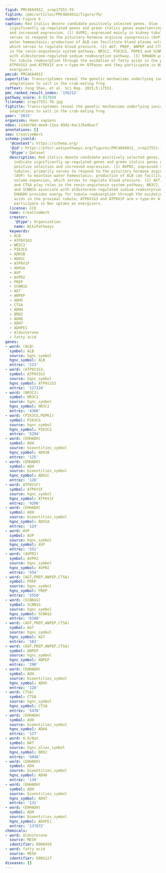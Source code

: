 ```yaml
---
figid: PMC4664912__srep17551-f6
figlink: /pmc/articles/PMC4664912/figure/f6/
number: Figure 6
caption: Red italics denote candidate positively selected genes, blue italics indicate
  significantly up-regulated genes and green italics genes experiencing positive selection
  and increased expression. (1) AVPR2, expressed mainly in kidney tubules, primarily
  serves to respond to the pituitary hormone arginine vasopressin (AVP) to maintain
  water homeostasis; production of ALB can facilitate blood plasma volume expansion,
  which serves to regulate blood pressure. (2) AGT, PREP, ANPEP and CTSA play roles
  in the renin-angiotenin system pathway; NR3C2, PIK3CG, PDPK1 and SCNN1G associate
  with aldosterone-regulated sodium reabsorption pathway. (3) EHHADH provides energy
  for tubule reabsorption through the oxidation of fatty acids in the proximal tubule;
  ATP6V1G3 and ATP6V1F are v-type-H+ ATPases and they participate in Na+ uptake as
  energizers.
pmcid: PMC4664912
papertitle: Transcriptomes reveal the genetic mechanisms underlying ionic regulatory
  adaptations to salt in the crab-eating frog.
reftext: Yong Shao, et al. Sci Rep. 2015;5:17551.
pmc_ranked_result_index: '156212'
pathway_score: 0.917939
filename: srep17551-f6.jpg
figtitle: Transcriptomes reveal the genetic mechanisms underlying ionic regulatory
  adaptations to salt in the crab-eating frog
year: '2015'
organisms: Homo sapiens
ndex: 114de70d-dee0-11ea-99da-0ac135e8bacf
annotations: []
seo: CreativeWork
schema-jsonld:
  '@context': https://schema.org/
  '@id': https://pfocr.wikipathways.org/figures/PMC4664912__srep17551-f6.html
  '@type': Dataset
  description: Red italics denote candidate positively selected genes, blue italics
    indicate significantly up-regulated genes and green italics genes experiencing
    positive selection and increased expression. (1) AVPR2, expressed mainly in kidney
    tubules, primarily serves to respond to the pituitary hormone arginine vasopressin
    (AVP) to maintain water homeostasis; production of ALB can facilitate blood plasma
    volume expansion, which serves to regulate blood pressure. (2) AGT, PREP, ANPEP
    and CTSA play roles in the renin-angiotenin system pathway; NR3C2, PIK3CG, PDPK1
    and SCNN1G associate with aldosterone-regulated sodium reabsorption pathway. (3)
    EHHADH provides energy for tubule reabsorption through the oxidation of fatty
    acids in the proximal tubule; ATP6V1G3 and ATP6V1F are v-type-H+ ATPases and they
    participate in Na+ uptake as energizers.
  license: CC0
  name: CreativeWork
  creator:
    '@type': Organization
    name: WikiPathways
  keywords:
  - ALB
  - ATP6V1G3
  - NR3C2
  - PIK3CG
  - ADH1B
  - ADH1C
  - ATP6V1F
  - ADH1A
  - AVP
  - AVPR2
  - PREP
  - SCNN1G
  - AGT
  - ANPEP
  - ADH5
  - CTSA
  - ADH4
  - BRD2
  - ADH6
  - ADH7
  - ADHFE1
  - Aldosterone
  - fatty acid
genes:
- word: (ALB)
  symbol: ALB
  source: hgnc_symbol
  hgnc_symbol: ALB
  entrez: '213'
- word: (ATP6V1G3,
  symbol: ATP6V1G3
  source: hgnc_symbol
  hgnc_symbol: ATP6V1G3
  entrez: '127124'
- word: (NR3C2)
  symbol: NR3C2
  source: hgnc_symbol
  hgnc_symbol: NR3C2
  entrez: '4306'
- word: (PIK3CG,PDPKI)
  symbol: PIK3CG
  source: hgnc_symbol
  hgnc_symbol: PIK3CG
  entrez: '5294'
- word: (ЕННADH)
  symbol: ADH
  source: bioentities_symbol
  hgnc_symbol: ADH1B
  entrez: '125'
- word: (ЕННADH)
  symbol: ADH
  source: bioentities_symbol
  hgnc_symbol: ADH1C
  entrez: '126'
- word: ATP6V1F)
  symbol: ATP6V1F
  source: hgnc_symbol
  hgnc_symbol: ATP6V1F
  entrez: '9296'
- word: (ЕННADH)
  symbol: ADH
  source: bioentities_symbol
  hgnc_symbol: ADH1A
  entrez: '124'
- word: AVP
  symbol: AVP
  source: hgnc_symbol
  hgnc_symbol: AVP
  entrez: '551'
- word: (AVPR2)
  symbol: AVPR2
  source: hgnc_symbol
  hgnc_symbol: AVPR2
  entrez: '554'
- word: (AGT,PREP,ANPEP,CTSA)
  symbol: PREP
  source: hgnc_symbol
  hgnc_symbol: PREP
  entrez: '5550'
- word: (SCNN1G)
  symbol: SCNN1G
  source: hgnc_symbol
  hgnc_symbol: SCNN1G
  entrez: '6340'
- word: (AGT,PREP,ANPEP,CTSA)
  symbol: AGT
  source: hgnc_symbol
  hgnc_symbol: AGT
  entrez: '183'
- word: (AGT,PREP,ANPEP,CTSA)
  symbol: ANPEP
  source: hgnc_symbol
  hgnc_symbol: ANPEP
  entrez: '290'
- word: (ЕННADH)
  symbol: ADH
  source: bioentities_symbol
  hgnc_symbol: ADH5
  entrez: '128'
- word: CTSA)
  symbol: CTSA
  source: hgnc_symbol
  hgnc_symbol: CTSA
  entrez: '5476'
- word: (ЕННADH)
  symbol: ADH
  source: bioentities_symbol
  hgnc_symbol: ADH4
  entrez: '127'
- word: H,O/Nat
  symbol: NAT
  source: hgnc_alias_symbol
  hgnc_symbol: BRD2
  entrez: '6046'
- word: (ЕННADH)
  symbol: ADH
  source: bioentities_symbol
  hgnc_symbol: ADH6
  entrez: '130'
- word: (ЕННADH)
  symbol: ADH
  source: bioentities_symbol
  hgnc_symbol: ADH7
  entrez: '131'
- word: (ЕННADH)
  symbol: ADH
  source: bioentities_symbol
  hgnc_symbol: ADHFE1
  entrez: '137872'
chemicals:
- word: Aldosterone
  source: MESH
  identifier: D000450
- word: fatty acid
  source: MESH
  identifier: D005227
diseases: []
---
```

